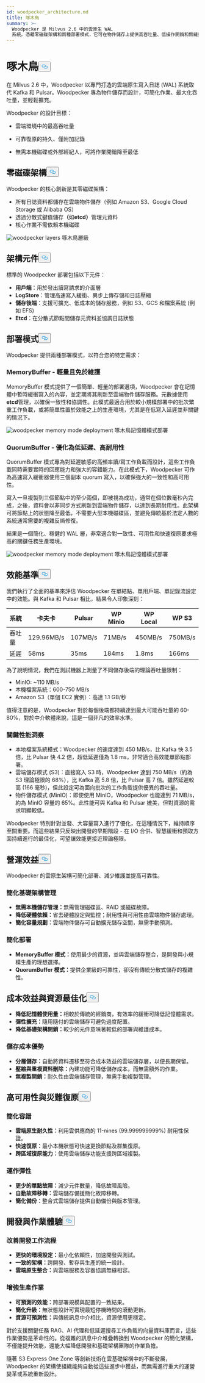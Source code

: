 ```yaml
---
id: woodpecker_architecture.md
title: 啄木鳥
summary: >-
  Woodpecker 是 Milvus 2.6 中的雲原生 WAL
  系統。憑藉零磁碟架構和兩種部署模式，它可在物件儲存上提供高吞吐量、低操作開銷和無縫擴充能力。
---
```

<h1 id="Woodpecker" class="common-anchor-header">啄木鳥<button data-href="#Woodpecker" class="anchor-icon" translate="no">
      <svg translate="no"
        aria-hidden="true"
        focusable="false"
        height="20"
        version="1.1"
        viewBox="0 0 16 16"
        width="16"
      >
        <path
          fill="#0092E4"
          fill-rule="evenodd"
          d="M4 9h1v1H4c-1.5 0-3-1.69-3-3.5S2.55 3 4 3h4c1.45 0 3 1.69 3 3.5 0 1.41-.91 2.72-2 3.25V8.59c.58-.45 1-1.27 1-2.09C10 5.22 8.98 4 8 4H4c-.98 0-2 1.22-2 2.5S3 9 4 9zm9-3h-1v1h1c1 0 2 1.22 2 2.5S13.98 12 13 12H9c-.98 0-2-1.22-2-2.5 0-.83.42-1.64 1-2.09V6.25c-1.09.53-2 1.84-2 3.25C6 11.31 7.55 13 9 13h4c1.45 0 3-1.69 3-3.5S14.5 6 13 6z"
        ></path>
      </svg>
    </button></h1><p>在 Milvus 2.6 中，Woodpecker 以專門打造的雲端原生寫入日誌 (WAL) 系統取代 Kafka 和 Pulsar。Woodpecker 專為物件儲存而設計，可簡化作業、最大化吞吐量，並輕鬆擴充。</p>
<p>Woodpecker 的設計目標：</p>
<ul>
<li><p>雲端環境中的最高吞吐量</p></li>
<li><p>可靠復原的持久、僅附加記錄</p></li>
<li><p>無需本機磁碟或外部經紀人，可將作業開銷降至最低</p></li>
</ul>
<h2 id="Zero-disk-architecture" class="common-anchor-header">零磁碟架構<button data-href="#Zero-disk-architecture" class="anchor-icon" translate="no">
      <svg translate="no"
        aria-hidden="true"
        focusable="false"
        height="20"
        version="1.1"
        viewBox="0 0 16 16"
        width="16"
      >
        <path
          fill="#0092E4"
          fill-rule="evenodd"
          d="M4 9h1v1H4c-1.5 0-3-1.69-3-3.5S2.55 3 4 3h4c1.45 0 3 1.69 3 3.5 0 1.41-.91 2.72-2 3.25V8.59c.58-.45 1-1.27 1-2.09C10 5.22 8.98 4 8 4H4c-.98 0-2 1.22-2 2.5S3 9 4 9zm9-3h-1v1h1c1 0 2 1.22 2 2.5S13.98 12 13 12H9c-.98 0-2-1.22-2-2.5 0-.83.42-1.64 1-2.09V6.25c-1.09.53-2 1.84-2 3.25C6 11.31 7.55 13 9 13h4c1.45 0 3-1.69 3-3.5S14.5 6 13 6z"
        ></path>
      </svg>
    </button></h2><p>Woodpecker 的核心創新是其零磁碟架構：</p>
<ul>
<li>所有日誌資料都儲存在雲端物件儲存（例如 Amazon S3、Google Cloud Storage 或 Alibaba OS）</li>
<li>透過分散式鍵值儲存<strong>（</strong>如<strong>etcd）</strong>管理元資料</li>
<li>核心作業不需依賴本機磁碟</li>
</ul>
<p>
  
   <span class="img-wrapper"> <img translate="no" src="/docs/v2.6.x/assets/woodpecker_layers.png" alt="woodpecker layers" class="doc-image" id="woodpecker-layers" />
   </span> <span class="img-wrapper"> <span>啄木鳥層級</span> </span></p>
<h2 id="Architecture-components" class="common-anchor-header">架構元件<button data-href="#Architecture-components" class="anchor-icon" translate="no">
      <svg translate="no"
        aria-hidden="true"
        focusable="false"
        height="20"
        version="1.1"
        viewBox="0 0 16 16"
        width="16"
      >
        <path
          fill="#0092E4"
          fill-rule="evenodd"
          d="M4 9h1v1H4c-1.5 0-3-1.69-3-3.5S2.55 3 4 3h4c1.45 0 3 1.69 3 3.5 0 1.41-.91 2.72-2 3.25V8.59c.58-.45 1-1.27 1-2.09C10 5.22 8.98 4 8 4H4c-.98 0-2 1.22-2 2.5S3 9 4 9zm9-3h-1v1h1c1 0 2 1.22 2 2.5S13.98 12 13 12H9c-.98 0-2-1.22-2-2.5 0-.83.42-1.64 1-2.09V6.25c-1.09.53-2 1.84-2 3.25C6 11.31 7.55 13 9 13h4c1.45 0 3-1.69 3-3.5S14.5 6 13 6z"
        ></path>
      </svg>
    </button></h2><p>標準的 Woodpecker 部署包括以下元件：</p>
<ul>
<li><strong>用戶端</strong>：用於發出讀寫請求的介面層</li>
<li><strong>LogStore</strong>：管理高速寫入緩衝、異步上傳存儲和日誌壓縮</li>
<li><strong>儲存後端</strong>：支援可擴充、低成本的儲存服務，例如 S3、GCS 和檔案系統 (例如 EFS)</li>
<li><strong>Etcd</strong>：在分散式節點間儲存元資料並協調日誌狀態</li>
</ul>
<h2 id="Deployment-modes" class="common-anchor-header">部署模式<button data-href="#Deployment-modes" class="anchor-icon" translate="no">
      <svg translate="no"
        aria-hidden="true"
        focusable="false"
        height="20"
        version="1.1"
        viewBox="0 0 16 16"
        width="16"
      >
        <path
          fill="#0092E4"
          fill-rule="evenodd"
          d="M4 9h1v1H4c-1.5 0-3-1.69-3-3.5S2.55 3 4 3h4c1.45 0 3 1.69 3 3.5 0 1.41-.91 2.72-2 3.25V8.59c.58-.45 1-1.27 1-2.09C10 5.22 8.98 4 8 4H4c-.98 0-2 1.22-2 2.5S3 9 4 9zm9-3h-1v1h1c1 0 2 1.22 2 2.5S13.98 12 13 12H9c-.98 0-2-1.22-2-2.5 0-.83.42-1.64 1-2.09V6.25c-1.09.53-2 1.84-2 3.25C6 11.31 7.55 13 9 13h4c1.45 0 3-1.69 3-3.5S14.5 6 13 6z"
        ></path>
      </svg>
    </button></h2><p>Woodpecker 提供兩種部署模式，以符合您的特定需求：</p>
<h3 id="MemoryBuffer---Lightweight-and-maintenance-free" class="common-anchor-header">MemoryBuffer - 輕量且免於維護</h3><p>MemoryBuffer 模式提供了一個簡單、輕量的部署選項，Woodpecker 會在記憶體中暫時緩衝寫入的內容，並定期將其刷新至雲端物件儲存服務。元數據使用<strong>etcd</strong>管理，以確保一致性和協調性。此模式最適合用於較小規模部署中的批次繁重工作負載，或將簡單性置於效能之上的生產環境，尤其是在低寫入延遲並非關鍵的情況下。</p>
<p>
  
   <span class="img-wrapper"> <img translate="no" src="/docs/v2.6.x/assets/woodpecker_memorybuffer_mode_deployment.png" alt="woodpecker memory mode deployment" class="doc-image" id="woodpecker-memory-mode-deployment" />
   </span> <span class="img-wrapper"> <span>啄木鳥記憶體模式部署</span> </span></p>
<h3 id="QuorumBuffer---Optimized-for-low-latency-high-durability" class="common-anchor-header">QuorumBuffer - 優化為低延遲、高耐用性</h3><p>QuorumBuffer 模式專為對延遲敏感的高頻率讀/寫工作負載而設計，這些工作負載同時需要實時的回應能力和強大的容錯能力。在此模式下，Woodpecker 可作為高速寫入緩衝器使用三個副本 quorum 寫入，以確保強大的一致性和高可用性。</p>
<p>寫入一旦複製到三個節點中的至少兩個，即被視為成功，通常在個位數毫秒內完成，之後，資料會以非同步方式刷新到雲端物件儲存，以達到長期耐用性。此架構可將節點上的狀態降至最低，不需要大型本機磁碟區，並避免傳統基於法定人數的系統通常需要的複雜反熵修復。</p>
<p>結果是一個簡化、穩健的 WAL 層，非常適合對一致性、可用性和快速復原要求極高的關鍵任務生產環境。</p>
<p>
  
   <span class="img-wrapper"> <img translate="no" src="/docs/v2.6.x/assets/woodpecker_memorybuffer_mode_deployment.png" alt="woodpecker memory mode deployment" class="doc-image" id="woodpecker-memory-mode-deployment" />
   </span> <span class="img-wrapper"> <span>啄木鳥記憶體模式部署</span> </span></p>
<h2 id="Performance-benchmarks" class="common-anchor-header">效能基準<button data-href="#Performance-benchmarks" class="anchor-icon" translate="no">
      <svg translate="no"
        aria-hidden="true"
        focusable="false"
        height="20"
        version="1.1"
        viewBox="0 0 16 16"
        width="16"
      >
        <path
          fill="#0092E4"
          fill-rule="evenodd"
          d="M4 9h1v1H4c-1.5 0-3-1.69-3-3.5S2.55 3 4 3h4c1.45 0 3 1.69 3 3.5 0 1.41-.91 2.72-2 3.25V8.59c.58-.45 1-1.27 1-2.09C10 5.22 8.98 4 8 4H4c-.98 0-2 1.22-2 2.5S3 9 4 9zm9-3h-1v1h1c1 0 2 1.22 2 2.5S13.98 12 13 12H9c-.98 0-2-1.22-2-2.5 0-.83.42-1.64 1-2.09V6.25c-1.09.53-2 1.84-2 3.25C6 11.31 7.55 13 9 13h4c1.45 0 3-1.69 3-3.5S14.5 6 13 6z"
        ></path>
      </svg>
    </button></h2><p>我們執行了全面的基準來評估 Woodpecker 在單結點、單用戶端、單記錄流設定中的效能。與 Kafka 和 Pulsar 相比，結果令人印象深刻：</p>
<table>
<thead>
<tr><th>系統</th><th>卡夫卡</th><th>Pulsar</th><th>WP Minio</th><th>WP Local</th><th>WP S3</th></tr>
</thead>
<tbody>
<tr><td>吞吐量</td><td>129.96MB/s</td><td>107MB/s</td><td>71MB/s</td><td>450MB/s</td><td>750MB/s</td></tr>
<tr><td>延遲</td><td>58ms</td><td>35ms</td><td>184ms</td><td>1.8ms</td><td>166ms</td></tr>
</tbody>
</table>
<p>為了說明情況，我們在測試機器上測量了不同儲存後端的理論吞吐量限制：</p>
<ul>
<li>MinIO: ~110 MB/s</li>
<li>本機檔案系統：600-750 MB/s</li>
<li>Amazon S3（單個 EC2 實例）：高達 1.1 GB/秒</li>
</ul>
<p>值得注意的是，Woodpecker 對於每個後端都持續達到最大可能吞吐量的 60-80%，對於中介軟體來說，這是一個非凡的效率水準。</p>
<h3 id="Key-performance-insights" class="common-anchor-header">關鍵性能洞察</h3><ul>
<li>本地檔案系統模式：Woodpecker 的速度達到 450 MB/s，比 Kafka 快 3.5 倍，比 Pulsar 快 4.2 倍，超低延遲僅為 1.8 ms，非常適合高效能單節點部署。</li>
<li>雲端儲存模式 (S3)：直接寫入 S3 時，Woodpecker 達到 750 MB/s（約為 S3 理論極限的 68%），比 Kafka 高 5.8 倍，比 Pulsar 高 7 倍。雖然延遲較高 (166 毫秒)，但此設定可為面向批次的工作負載提供優異的吞吐量。</li>
<li>物件儲存模式 (MinIO)：即使使用 MinIO，Woodpecker 也能達到 71 MB/s，約為 MinIO 容量的 65%。此性能可與 Kafka 和 Pulsar 媲美，但對資源的需求明顯較低。</li>
</ul>
<p>Woodpecker 特別針對並發、大容量寫入進行了優化，在這種情況下，維持順序至關重要。而這些結果只反映出開發的早期階段 - 在 I/O 合併、智慧緩衝和預取方面持續進行的最佳化，可望讓效能更接近理論極限。</p>
<h2 id="Operational-benefits" class="common-anchor-header">營運效益<button data-href="#Operational-benefits" class="anchor-icon" translate="no">
      <svg translate="no"
        aria-hidden="true"
        focusable="false"
        height="20"
        version="1.1"
        viewBox="0 0 16 16"
        width="16"
      >
        <path
          fill="#0092E4"
          fill-rule="evenodd"
          d="M4 9h1v1H4c-1.5 0-3-1.69-3-3.5S2.55 3 4 3h4c1.45 0 3 1.69 3 3.5 0 1.41-.91 2.72-2 3.25V8.59c.58-.45 1-1.27 1-2.09C10 5.22 8.98 4 8 4H4c-.98 0-2 1.22-2 2.5S3 9 4 9zm9-3h-1v1h1c1 0 2 1.22 2 2.5S13.98 12 13 12H9c-.98 0-2-1.22-2-2.5 0-.83.42-1.64 1-2.09V6.25c-1.09.53-2 1.84-2 3.25C6 11.31 7.55 13 9 13h4c1.45 0 3-1.69 3-3.5S14.5 6 13 6z"
        ></path>
      </svg>
    </button></h2><p>Woodpecker 的雲原生架構可簡化部署、減少維護並提高可靠性。</p>
<h3 id="Simplified-infrastructure-management" class="common-anchor-header">簡化基礎架構管理</h3><ul>
<li><strong>無需本機儲存管理：</strong>無需管理磁碟區、RAID 或磁碟故障。</li>
<li><strong>降低硬體依賴：</strong>省去硬體設定與監控；耐用性與可用性由雲端物件儲存處理。</li>
<li><strong>簡化容量規劃：</strong>雲端物件儲存可自動擴充儲存空間，無需手動預測。</li>
</ul>
<h3 id="Simplified-deployment" class="common-anchor-header">簡化部署</h3><ul>
<li><strong>MemoryBuffer 模式：</strong>使用最少的資源，並與雲端儲存整合，是開發與小規模生產的理想選擇。</li>
<li><strong>QuorumBuffer 模式：</strong>提供企業級的可靠性，卻沒有傳統分散式儲存的複雜性。</li>
</ul>
<h2 id="Cost-efficiency-and-resource-optimization" class="common-anchor-header">成本效益與資源最佳化<button data-href="#Cost-efficiency-and-resource-optimization" class="anchor-icon" translate="no">
      <svg translate="no"
        aria-hidden="true"
        focusable="false"
        height="20"
        version="1.1"
        viewBox="0 0 16 16"
        width="16"
      >
        <path
          fill="#0092E4"
          fill-rule="evenodd"
          d="M4 9h1v1H4c-1.5 0-3-1.69-3-3.5S2.55 3 4 3h4c1.45 0 3 1.69 3 3.5 0 1.41-.91 2.72-2 3.25V8.59c.58-.45 1-1.27 1-2.09C10 5.22 8.98 4 8 4H4c-.98 0-2 1.22-2 2.5S3 9 4 9zm9-3h-1v1h1c1 0 2 1.22 2 2.5S13.98 12 13 12H9c-.98 0-2-1.22-2-2.5 0-.83.42-1.64 1-2.09V6.25c-1.09.53-2 1.84-2 3.25C6 11.31 7.55 13 9 13h4c1.45 0 3-1.69 3-3.5S14.5 6 13 6z"
        ></path>
      </svg>
    </button></h2><ul>
<li><strong>降低記憶體使用量：</strong>相較於傳統的經銷商，有效率的緩衝可降低記憶體需求。</li>
<li><strong>彈性擴充：</strong>隨用隨付的雲端儲存可避免過度配置。</li>
<li><strong>降低基礎架構開銷：</strong>較少的元件意味著較低的部署與維護成本。</li>
</ul>
<h3 id="Storage-cost-advantages" class="common-anchor-header">儲存成本優勢</h3><ul>
<li><strong>分層儲存：</strong>自動將資料遷移至符合成本效益的雲端儲存層，以便長期保留。</li>
<li><strong>壓縮與重複資料刪除：</strong>內建功能可降低儲存成本，而無需額外的作業。</li>
<li><strong>無複製開銷：</strong>耐久性由雲端儲存管理，無需手動複製管理。</li>
</ul>
<h2 id="High-availability-and-disaster-recovery" class="common-anchor-header">高可用性與災難復原<button data-href="#High-availability-and-disaster-recovery" class="anchor-icon" translate="no">
      <svg translate="no"
        aria-hidden="true"
        focusable="false"
        height="20"
        version="1.1"
        viewBox="0 0 16 16"
        width="16"
      >
        <path
          fill="#0092E4"
          fill-rule="evenodd"
          d="M4 9h1v1H4c-1.5 0-3-1.69-3-3.5S2.55 3 4 3h4c1.45 0 3 1.69 3 3.5 0 1.41-.91 2.72-2 3.25V8.59c.58-.45 1-1.27 1-2.09C10 5.22 8.98 4 8 4H4c-.98 0-2 1.22-2 2.5S3 9 4 9zm9-3h-1v1h1c1 0 2 1.22 2 2.5S13.98 12 13 12H9c-.98 0-2-1.22-2-2.5 0-.83.42-1.64 1-2.09V6.25c-1.09.53-2 1.84-2 3.25C6 11.31 7.55 13 9 13h4c1.45 0 3-1.69 3-3.5S14.5 6 13 6z"
        ></path>
      </svg>
    </button></h2><h3 id="Simplified-fault-tolerance" class="common-anchor-header">簡化容錯</h3><ul>
<li><strong>雲端原生耐久性：</strong>利用雲供應商的 11-nines (99.999999999%) 耐用性保證。</li>
<li><strong>快速復原：</strong>最小本機狀態可快速更換節點及群集復原。</li>
<li><strong>跨區域復原能力：</strong>使用雲端儲存功能支援跨區域複製。</li>
</ul>
<h3 id="Operational-resilience" class="common-anchor-header">運作彈性</h3><ul>
<li><strong>更少的單點故障：</strong>減少元件數量，降低故障風險。</li>
<li><strong>自動故障移轉：</strong>雲端儲存備援簡化故障移轉。</li>
<li><strong>簡化備份：</strong>整合式雲端儲存提供自動備份與版本管理。</li>
</ul>
<h2 id="Development-and-operational-experience" class="common-anchor-header">開發與作業體驗<button data-href="#Development-and-operational-experience" class="anchor-icon" translate="no">
      <svg translate="no"
        aria-hidden="true"
        focusable="false"
        height="20"
        version="1.1"
        viewBox="0 0 16 16"
        width="16"
      >
        <path
          fill="#0092E4"
          fill-rule="evenodd"
          d="M4 9h1v1H4c-1.5 0-3-1.69-3-3.5S2.55 3 4 3h4c1.45 0 3 1.69 3 3.5 0 1.41-.91 2.72-2 3.25V8.59c.58-.45 1-1.27 1-2.09C10 5.22 8.98 4 8 4H4c-.98 0-2 1.22-2 2.5S3 9 4 9zm9-3h-1v1h1c1 0 2 1.22 2 2.5S13.98 12 13 12H9c-.98 0-2-1.22-2-2.5 0-.83.42-1.64 1-2.09V6.25c-1.09.53-2 1.84-2 3.25C6 11.31 7.55 13 9 13h4c1.45 0 3-1.69 3-3.5S14.5 6 13 6z"
        ></path>
      </svg>
    </button></h2><h3 id="Improved-development-workflow" class="common-anchor-header">改善開發工作流程</h3><ul>
<li><strong>更快的環境設定：</strong>最小化依賴性，加速開發與測試。</li>
<li><strong>一致的架構：</strong>跨開發、暫存與生產的統一設計。</li>
<li><strong>雲端原生整合：</strong>與雲端服務及容器協調無縫相容。</li>
</ul>
<h3 id="Enhanced-production-operations" class="common-anchor-header">增強生產作業</h3><ul>
<li><strong>可預測的效能：</strong>跨部署規模與配置的一致結果。</li>
<li><strong>簡化升級：</strong>無狀態設計可實現最短停機時間的滾動更新。</li>
<li><strong>資源可預測性：</strong>與傳統訊息中介相比，資源使用更穩定。</li>
</ul>
<p>對於支援關鍵任務 RAG、AI 代理和低延遲搜尋工作負載的向量資料庫而言，這些作業優勢是革命性的。從複雜的訊息中介堆疊轉換到 Woodpecker 的簡化架構，不僅能提升效能，還能大幅降低開發和基礎架構團隊的作業負擔。</p>
<p>隨著 S3 Express One Zone 等創新技術在雲基礎架構中的不斷發展，Woodpecker 的架構使組織能夠自動從這些進步中獲益，而無需進行重大的運營變革或系統重新設計。</p>
